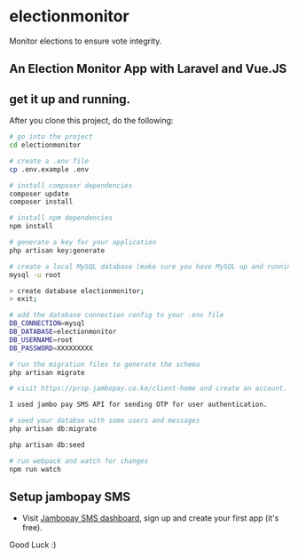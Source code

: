 # electionmonitor
Monitor elections to ensure vote integrity.

## An Election Monitor App with Laravel and Vue.JS

## get it up and running.

After you clone this project, do the following:

```bash
# go into the project
cd electionmonitor

# create a .env file
cp .env.example .env

# install composer dependencies
composer update
composer install

# install npm dependencies
npm install

# generate a key for your application
php artisan key:generate

# create a local MySQL database (make sure you have MySQL up and running)
mysql -u root

> create database electionmonitor;
> exit;

# add the database connection config to your .env file
DB_CONNECTION=mysql
DB_DATABASE=electionmonitor
DB_USERNAME=root
DB_PASSWORD=XXXXXXXXX

# run the migration files to generate the schema
php artisan migrate

# visit https://prsp.jambopay.co.ke/client-home and create an account. then copy the bearer token in your API authorization.

I used jambo pay SMS API for sending OTP for user authentication.

# seed your databse with some users and messages
php artisan db:migrate

php artisan db:seed

# run webpack and watch for changes
npm run watch
```

## Setup jambopay SMS

- Visit [Jambopay SMS dashboard](https://prsp.jambopay.co.ke/client-home), sign up and create your first app (it's free).

Good Luck :)
